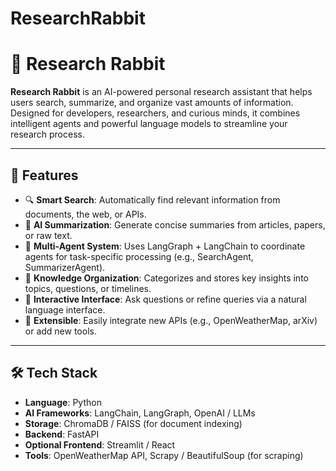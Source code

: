 # ResearchRabbit

# 🧠 Research Rabbit

**Research Rabbit** is an AI-powered personal research assistant that helps users search, summarize, and organize vast amounts of information. Designed for developers, researchers, and curious minds, it combines intelligent agents and powerful language models to streamline your research process.

---

## 🚀 Features

- 🔍 **Smart Search**: Automatically find relevant information from documents, the web, or APIs.
- 🧠 **AI Summarization**: Generate concise summaries from articles, papers, or raw text.
- 🤖 **Multi-Agent System**: Uses LangGraph + LangChain to coordinate agents for task-specific processing (e.g., SearchAgent, SummarizerAgent).
- 📁 **Knowledge Organization**: Categorizes and stores key insights into topics, questions, or timelines.
- 💬 **Interactive Interface**: Ask questions or refine queries via a natural language interface.
- 🔗 **Extensible**: Easily integrate new APIs (e.g., OpenWeatherMap, arXiv) or add new tools.

---

## 🛠️ Tech Stack

- **Language**: Python
- **AI Frameworks**: LangChain, LangGraph, OpenAI / LLMs
- **Storage**: ChromaDB / FAISS (for document indexing)
- **Backend**: FastAPI
- **Optional Frontend**: Streamlit / React
- **Tools**: OpenWeatherMap API, Scrapy / BeautifulSoup (for scraping)
